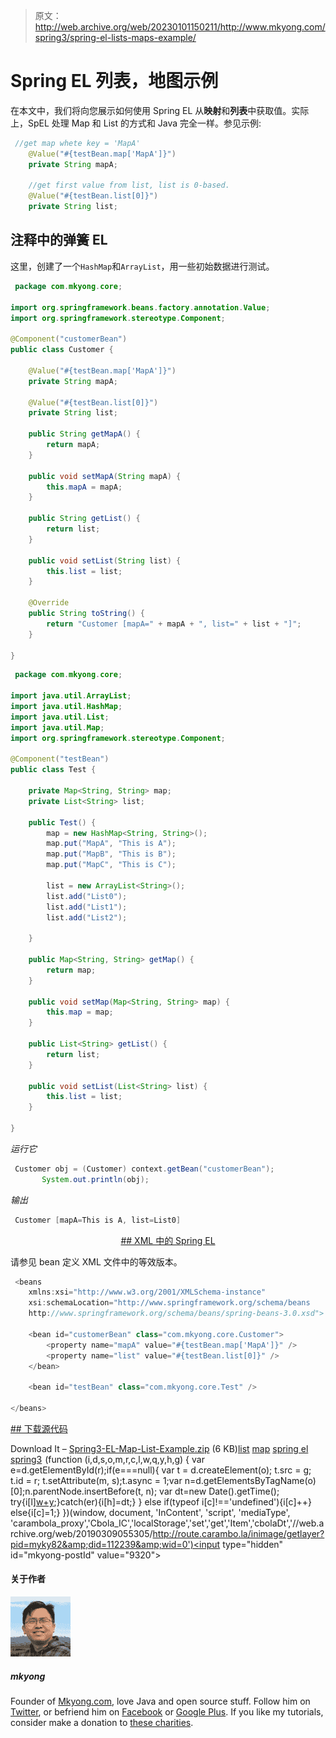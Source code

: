 > 原文：<http://web.archive.org/web/20230101150211/http://www.mkyong.com/spring3/spring-el-lists-maps-example/>

# Spring EL 列表，地图示例

在本文中，我们将向您展示如何使用 Spring EL 从**映射**和**列表**中获取值。实际上，SpEL 处理 Map 和 List 的方式和 Java 完全一样。参见示例:

```java
 //get map whete key = 'MapA'
	@Value("#{testBean.map['MapA']}")
	private String mapA;

	//get first value from list, list is 0-based.
	@Value("#{testBean.list[0]}")
	private String list; 
```

## 注释中的弹簧 EL

这里，创建了一个`HashMap`和`ArrayList`，用一些初始数据进行测试。

```java
 package com.mkyong.core;

import org.springframework.beans.factory.annotation.Value;
import org.springframework.stereotype.Component;

@Component("customerBean")
public class Customer {

	@Value("#{testBean.map['MapA']}")
	private String mapA;

	@Value("#{testBean.list[0]}")
	private String list;

	public String getMapA() {
		return mapA;
	}

	public void setMapA(String mapA) {
		this.mapA = mapA;
	}

	public String getList() {
		return list;
	}

	public void setList(String list) {
		this.list = list;
	}

	@Override
	public String toString() {
		return "Customer [mapA=" + mapA + ", list=" + list + "]";
	}

} 
```

```java
 package com.mkyong.core;

import java.util.ArrayList;
import java.util.HashMap;
import java.util.List;
import java.util.Map;
import org.springframework.stereotype.Component;

@Component("testBean")
public class Test {

	private Map<String, String> map;
	private List<String> list;

	public Test() {
		map = new HashMap<String, String>();
		map.put("MapA", "This is A");
		map.put("MapB", "This is B");
		map.put("MapC", "This is C");

		list = new ArrayList<String>();
		list.add("List0");
		list.add("List1");
		list.add("List2");

	}

	public Map<String, String> getMap() {
		return map;
	}

	public void setMap(Map<String, String> map) {
		this.map = map;
	}

	public List<String> getList() {
		return list;
	}

	public void setList(List<String> list) {
		this.list = list;
	}

} 
```

*运行它*

```java
 Customer obj = (Customer) context.getBean("customerBean");
       System.out.println(obj); 
```

*输出*

```java
 Customer [mapA=This is A, list=List0] 
```

 <ins class="adsbygoogle" style="display:block; text-align:center;" data-ad-format="fluid" data-ad-layout="in-article" data-ad-client="ca-pub-2836379775501347" data-ad-slot="6894224149">## XML 中的 Spring EL

请参见 bean 定义 XML 文件中的等效版本。

```java
 <beans 
	xmlns:xsi="http://www.w3.org/2001/XMLSchema-instance"
	xsi:schemaLocation="http://www.springframework.org/schema/beans
	http://www.springframework.org/schema/beans/spring-beans-3.0.xsd">

	<bean id="customerBean" class="com.mkyong.core.Customer">
		<property name="mapA" value="#{testBean.map['MapA']}" />
		<property name="list" value="#{testBean.list[0]}" />
	</bean>

	<bean id="testBean" class="com.mkyong.core.Test" />

</beans> 
```

 <ins class="adsbygoogle" style="display:block" data-ad-client="ca-pub-2836379775501347" data-ad-slot="8821506761" data-ad-format="auto" data-ad-region="mkyongregion">## 下载源代码

Download It – [Spring3-EL-Map-List-Example.zip](http://web.archive.org/web/20190309055305/http://www.mkyong.com/wp-content/uploads/2011/06/Spring3-EL-Map-List-Example.zip) (6 KB)[list](http://web.archive.org/web/20190309055305/http://www.mkyong.com/tag/list/) [map](http://web.archive.org/web/20190309055305/http://www.mkyong.com/tag/map/) [spring el](http://web.archive.org/web/20190309055305/http://www.mkyong.com/tag/spring-el/) [spring3](http://web.archive.org/web/20190309055305/http://www.mkyong.com/tag/spring3/)</ins></ins>![](img/caab603f9287f7d83d4857f2ab31716c.png) (function (i,d,s,o,m,r,c,l,w,q,y,h,g) { var e=d.getElementById(r);if(e===null){ var t = d.createElement(o); t.src = g; t.id = r; t.setAttribute(m, s);t.async = 1;var n=d.getElementsByTagName(o)[0];n.parentNode.insertBefore(t, n); var dt=new Date().getTime(); try{i[l][w+y](h,i[l][q+y](h)+'&amp;'+dt);}catch(er){i[h]=dt;} } else if(typeof i[c]!=='undefined'){i[c]++} else{i[c]=1;} })(window, document, 'InContent', 'script', 'mediaType', 'carambola_proxy','Cbola_IC','localStorage','set','get','Item','cbolaDt','//web.archive.org/web/20190309055305/http://route.carambo.la/inimage/getlayer?pid=myky82&amp;did=112239&amp;wid=0')<input type="hidden" id="mkyong-postId" value="9320">

#### 关于作者

![author image](img/25a771d20fd067926b18af85a0aab7d1.png)

##### mkyong

Founder of [Mkyong.com](http://web.archive.org/web/20190309055305/http://mkyong.com/), love Java and open source stuff. Follow him on [Twitter](http://web.archive.org/web/20190309055305/https://twitter.com/mkyong), or befriend him on [Facebook](http://web.archive.org/web/20190309055305/http://www.facebook.com/java.tutorial) or [Google Plus](http://web.archive.org/web/20190309055305/https://plus.google.com/110948163568945735692?rel=author). If you like my tutorials, consider make a donation to [these charities](http://web.archive.org/web/20190309055305/http://www.mkyong.com/blog/donate-to-charity/).